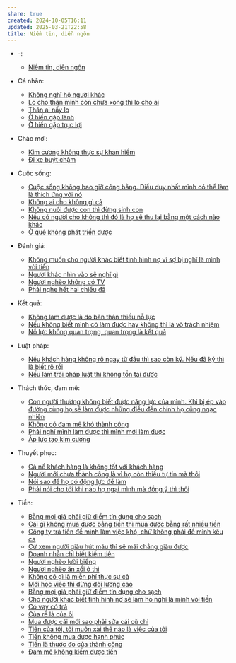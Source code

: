 ```yaml
---
share: true
created: 2024-10-05T16:11
updated: 2025-03-21T22:58
title: Niềm tin, diễn ngôn
---
```

- \-: 
    - [Niềm tin, diễn ngôn](index.md)

- Cá nhân: 
    - [Không nghĩ hộ người khác](./C%C3%A1%20nh%C3%A2n/Kh%C3%B4ng%20ngh%C4%A9%20h%E1%BB%99%20ng%C6%B0%E1%BB%9Di%20kh%C3%A1c.md)
    - [Lo cho thân mình còn chưa xong thì lo cho ai](./C%C3%A1%20nh%C3%A2n/Lo%20cho%20th%C3%A2n%20m%C3%ACnh%20c%C3%B2n%20ch%C6%B0a%20xong%20th%C3%AC%20lo%20cho%20ai.md)
    - [Thân ai nấy lo](./C%C3%A1%20nh%C3%A2n/Th%C3%A2n%20ai%20n%E1%BA%A5y%20lo.md)
    - [Ở hiền gặp lành](./C%C3%A1%20nh%C3%A2n/%E1%BB%9E%20hi%E1%BB%81n%20g%E1%BA%B7p%20l%C3%A0nh.md)
    - [Ở hiền gặp trục lợi](./C%C3%A1%20nh%C3%A2n/%E1%BB%9E%20hi%E1%BB%81n%20g%E1%BA%B7p%20tr%E1%BB%A5c%20l%E1%BB%A3i.md)

- Chào mời: 
    - [Kim cương không thực sự khan hiếm](./Ch%C3%A0o%20m%E1%BB%9Di/Kim%20c%C6%B0%C6%A1ng%20kh%C3%B4ng%20th%E1%BB%B1c%20s%E1%BB%B1%20khan%20hi%E1%BA%BFm.md)
    - [Đi xe buýt chậm](./Ch%C3%A0o%20m%E1%BB%9Di/%C4%90i%20xe%20bu%C3%BDt%20ch%E1%BA%ADm.md)

- Cuộc sống: 
    - [Cuộc sống không bao giờ công bằng. Điều duy nhất mình có thể làm là thích ứng với nó](./Cu%E1%BB%99c%20s%E1%BB%91ng/Cu%E1%BB%99c%20s%E1%BB%91ng%20kh%C3%B4ng%20bao%20gi%E1%BB%9D%20c%C3%B4ng%20b%E1%BA%B1ng.%20%C4%90i%E1%BB%81u%20duy%20nh%E1%BA%A5t%20m%C3%ACnh%20c%C3%B3%20th%E1%BB%83%20l%C3%A0m%20l%C3%A0%20th%C3%ADch%20%E1%BB%A9ng%20v%E1%BB%9Bi%20n%C3%B3.md)
    - [Không ai cho không gì cả](./Cu%E1%BB%99c%20s%E1%BB%91ng/Kh%C3%B4ng%20ai%20cho%20kh%C3%B4ng%20g%C3%AC%20c%E1%BA%A3.md)
    - [Không nuôi được con thì đừng sinh con](./Cu%E1%BB%99c%20s%E1%BB%91ng/Kh%C3%B4ng%20nu%C3%B4i%20%C4%91%C6%B0%E1%BB%A3c%20con%20th%C3%AC%20%C4%91%E1%BB%ABng%20sinh%20con.md)
    - [Nếu có người cho không thì đó là họ sẽ thu lại bằng một cách nào khác](./Cu%E1%BB%99c%20s%E1%BB%91ng/N%E1%BA%BFu%20c%C3%B3%20ng%C6%B0%E1%BB%9Di%20cho%20kh%C3%B4ng%20th%C3%AC%20%C4%91%C3%B3%20l%C3%A0%20h%E1%BB%8D%20s%E1%BA%BD%20thu%20l%E1%BA%A1i%20b%E1%BA%B1ng%20m%E1%BB%99t%20c%C3%A1ch%20n%C3%A0o%20kh%C3%A1c.md)
    - [Ở quê không phát triển được](./Cu%E1%BB%99c%20s%E1%BB%91ng/%E1%BB%9E%20qu%C3%AA%20kh%C3%B4ng%20ph%C3%A1t%20tri%E1%BB%83n%20%C4%91%C6%B0%E1%BB%A3c.md)

- Đánh giá: 
    - [Không muốn cho người khác biết tình hình nợ vì sợ bị nghĩ là mình vòi tiền](./%C4%90%C3%A1nh%20gi%C3%A1/Kh%C3%B4ng%20mu%E1%BB%91n%20cho%20ng%C6%B0%E1%BB%9Di%20kh%C3%A1c%20bi%E1%BA%BFt%20t%C3%ACnh%20h%C3%ACnh%20n%E1%BB%A3%20v%C3%AC%20s%E1%BB%A3%20b%E1%BB%8B%20ngh%C4%A9%20l%C3%A0%20m%C3%ACnh%20v%C3%B2i%20ti%E1%BB%81n.md)
    - [Người khác nhìn vào sẽ nghĩ gì](./%C4%90%C3%A1nh%20gi%C3%A1/Ng%C6%B0%E1%BB%9Di%20kh%C3%A1c%20nh%C3%ACn%20v%C3%A0o%20s%E1%BA%BD%20ngh%C4%A9%20g%C3%AC.md)
    - [Người nghèo không có TV](./%C4%90%C3%A1nh%20gi%C3%A1/Ng%C6%B0%E1%BB%9Di%20ngh%C3%A8o%20kh%C3%B4ng%20c%C3%B3%20TV.md)
    - [Phải nghe hết hai chiều đã](./%C4%90%C3%A1nh%20gi%C3%A1/Ph%E1%BA%A3i%20nghe%20h%E1%BA%BFt%20hai%20chi%E1%BB%81u%20%C4%91%C3%A3.md)

- Kết quả: 
    - [Không làm được là do bản thân thiếu nỗ lực](./K%E1%BA%BFt%20qu%E1%BA%A3/Kh%C3%B4ng%20l%C3%A0m%20%C4%91%C6%B0%E1%BB%A3c%20l%C3%A0%20do%20b%E1%BA%A3n%20th%C3%A2n%20thi%E1%BA%BFu%20n%E1%BB%97%20l%E1%BB%B1c.md)
    - [Nếu không biết mình có làm được hay không thì là vô trách nhiệm](./K%E1%BA%BFt%20qu%E1%BA%A3/N%E1%BA%BFu%20kh%C3%B4ng%20bi%E1%BA%BFt%20m%C3%ACnh%20c%C3%B3%20l%C3%A0m%20%C4%91%C6%B0%E1%BB%A3c%20hay%20kh%C3%B4ng%20th%C3%AC%20l%C3%A0%20v%C3%B4%20tr%C3%A1ch%20nhi%E1%BB%87m.md)
    - [Nỗ lực không quan trọng, quan trọng là kết quả](./K%E1%BA%BFt%20qu%E1%BA%A3/N%E1%BB%97%20l%E1%BB%B1c%20kh%C3%B4ng%20quan%20tr%E1%BB%8Dng,%20quan%20tr%E1%BB%8Dng%20l%C3%A0%20k%E1%BA%BFt%20qu%E1%BA%A3.md)

- Luật pháp: 
    - [Nếu khách hàng không rõ ngay từ đầu thì sao còn ký. Nếu đã ký thì là biết rõ rồi](./Lu%E1%BA%ADt%20ph%C3%A1p/N%E1%BA%BFu%20kh%C3%A1ch%20h%C3%A0ng%20kh%C3%B4ng%20r%C3%B5%20ngay%20t%E1%BB%AB%20%C4%91%E1%BA%A7u%20th%C3%AC%20sao%20c%C3%B2n%20k%C3%BD.%20N%E1%BA%BFu%20%C4%91%C3%A3%20k%C3%BD%20th%C3%AC%20l%C3%A0%20bi%E1%BA%BFt%20r%C3%B5%20r%E1%BB%93i.md)
    - [Nếu làm trái pháp luật thì không tồn tại được](./Lu%E1%BA%ADt%20ph%C3%A1p/N%E1%BA%BFu%20l%C3%A0m%20tr%C3%A1i%20ph%C3%A1p%20lu%E1%BA%ADt%20th%C3%AC%20kh%C3%B4ng%20t%E1%BB%93n%20t%E1%BA%A1i%20%C4%91%C6%B0%E1%BB%A3c.md)

- Thách thức, đam mê: 
    - [Con người thường không biết được năng lực của mình. Khi bị ép vào đường cùng họ sẽ làm được những điều đến chính họ cũng ngạc nhiên](./Th%C3%A1ch%20th%E1%BB%A9c,%20%C4%91am%20m%C3%AA/Con%20ng%C6%B0%E1%BB%9Di%20th%C6%B0%E1%BB%9Dng%20kh%C3%B4ng%20bi%E1%BA%BFt%20%C4%91%C6%B0%E1%BB%A3c%20n%C4%83ng%20l%E1%BB%B1c%20c%E1%BB%A7a%20m%C3%ACnh.%20Khi%20b%E1%BB%8B%20%C3%A9p%20v%C3%A0o%20%C4%91%C6%B0%E1%BB%9Dng%20c%C3%B9ng%20h%E1%BB%8D%20s%E1%BA%BD%20l%C3%A0m%20%C4%91%C6%B0%E1%BB%A3c%20nh%E1%BB%AFng%20%C4%91i%E1%BB%81u%20%C4%91%E1%BA%BFn%20ch%C3%ADnh%20h%E1%BB%8D%20c%C5%A9ng%20ng%E1%BA%A1c%20nhi%C3%AAn.md)
    - [Không có đam mê khó thành công](Kh%C3%B4ng%20c%C3%B3%20%C4%91am%20m%C3%AA%20kh%C3%B3%20th%C3%A0nh%20c%C3%B4ng.md)
    - [Phải nghĩ mình làm được thì mình mới làm được](./Th%C3%A1ch%20th%E1%BB%A9c,%20%C4%91am%20m%C3%AA/Ph%E1%BA%A3i%20ngh%C4%A9%20m%C3%ACnh%20l%C3%A0m%20%C4%91%C6%B0%E1%BB%A3c%20th%C3%AC%20m%C3%ACnh%20m%E1%BB%9Bi%20l%C3%A0m%20%C4%91%C6%B0%E1%BB%A3c.md)
    - [Áp lực tạo kim cương](./Th%C3%A1ch%20th%E1%BB%A9c,%20%C4%91am%20m%C3%AA/%C3%81p%20l%E1%BB%B1c%20t%E1%BA%A1o%20kim%20c%C6%B0%C6%A1ng.md)

- Thuyết phục: 
    - [Cả nể khách hàng là không tốt với khách hàng](./Thuy%E1%BA%BFt%20ph%E1%BB%A5c/C%E1%BA%A3%20n%E1%BB%83%20kh%C3%A1ch%20h%C3%A0ng%20l%C3%A0%20kh%C3%B4ng%20t%E1%BB%91t%20v%E1%BB%9Bi%20kh%C3%A1ch%20h%C3%A0ng.md)
    - [Người mới chưa thành công là vì họ còn thiếu tự tin mà thôi](./Thuy%E1%BA%BFt%20ph%E1%BB%A5c/Ng%C6%B0%E1%BB%9Di%20m%E1%BB%9Bi%20ch%C6%B0a%20th%C3%A0nh%20c%C3%B4ng%20l%C3%A0%20v%C3%AC%20h%E1%BB%8D%20c%C3%B2n%20thi%E1%BA%BFu%20t%E1%BB%B1%20tin%20m%C3%A0%20th%C3%B4i.md)
    - [Nói sao để họ có động lực để làm](./Thuy%E1%BA%BFt%20ph%E1%BB%A5c/N%C3%B3i%20sao%20%C4%91%E1%BB%83%20h%E1%BB%8D%20c%C3%B3%20%C4%91%E1%BB%99ng%20l%E1%BB%B1c%20%C4%91%E1%BB%83%20l%C3%A0m.md)
    - [Phải nói cho tới khi nào họ ngại mình mà đồng ý thì thôi](./Thuy%E1%BA%BFt%20ph%E1%BB%A5c/Ph%E1%BA%A3i%20n%C3%B3i%20cho%20t%E1%BB%9Bi%20khi%20n%C3%A0o%20h%E1%BB%8D%20ng%E1%BA%A1i%20m%C3%ACnh%20m%C3%A0%20%C4%91%E1%BB%93ng%20%C3%BD%20th%C3%AC%20th%C3%B4i.md)

- Tiền: 
    - [Bằng mọi giá phải giữ điểm tín dụng cho sạch](./Ti%E1%BB%81n/B%E1%BA%B1ng%20m%E1%BB%8Di%20gi%C3%A1%20ph%E1%BA%A3i%20gi%E1%BB%AF%20%C4%91i%E1%BB%83m%20t%C3%ADn%20d%E1%BB%A5ng%20cho%20s%E1%BA%A1ch.md)
    - [Cái gì không mua được bằng tiền thì mua được bằng rất nhiều tiền](./Ti%E1%BB%81n/C%C3%A1i%20g%C3%AC%20kh%C3%B4ng%20mua%20%C4%91%C6%B0%E1%BB%A3c%20b%E1%BA%B1ng%20ti%E1%BB%81n%20th%C3%AC%20mua%20%C4%91%C6%B0%E1%BB%A3c%20b%E1%BA%B1ng%20r%E1%BA%A5t%20nhi%E1%BB%81u%20ti%E1%BB%81n.md)
    - [Công ty trả tiền để mình làm việc khó, chứ không phải để mình kêu ca](./Ti%E1%BB%81n/C%C3%B4ng%20ty%20tr%E1%BA%A3%20ti%E1%BB%81n%20%C4%91%E1%BB%83%20m%C3%ACnh%20l%C3%A0m%20vi%E1%BB%87c%20kh%C3%B3,%20ch%E1%BB%A9%20kh%C3%B4ng%20ph%E1%BA%A3i%20%C4%91%E1%BB%83%20m%C3%ACnh%20k%C3%AAu%20ca.md)
    - [Cứ xem người giàu hút máu thì sẽ mãi chẳng giàu được](./Ti%E1%BB%81n/Gi%C3%A0u,%20ngh%C3%A8o/C%E1%BB%A9%20xem%20ng%C6%B0%E1%BB%9Di%20gi%C3%A0u%20h%C3%BAt%20m%C3%A1u%20th%C3%AC%20s%E1%BA%BD%20m%C3%A3i%20ch%E1%BA%B3ng%20gi%C3%A0u%20%C4%91%C6%B0%E1%BB%A3c.md)
    - [Doanh nhân chỉ biết kiếm tiền](Doanh%20nh%C3%A2n%20ch%E1%BB%89%20bi%E1%BA%BFt%20ki%E1%BA%BFm%20ti%E1%BB%81n.md)
    - [Người nghèo lười biếng](./Ti%E1%BB%81n/Gi%C3%A0u,%20ngh%C3%A8o/Ng%C6%B0%E1%BB%9Di%20ngh%C3%A8o%20l%C6%B0%E1%BB%9Di%20bi%E1%BA%BFng.md)
    - [Người nghèo ăn xổi ở thì](Ng%C6%B0%E1%BB%9Di%20ngh%C3%A8o%20%C4%83n%20x%E1%BB%95i%20%E1%BB%9F%20th%C3%AC.md)
    - [Không có gì là miễn phí thực sự cả](./Ti%E1%BB%81n/Kh%C3%B4ng%20c%C3%B3%20g%C3%AC%20l%C3%A0%20mi%E1%BB%85n%20ph%C3%AD%20th%E1%BB%B1c%20s%E1%BB%B1%20c%E1%BA%A3.md)
    - [Mới học việc thì đừng đòi lương cao](./Ti%E1%BB%81n/M%E1%BB%9Bi%20h%E1%BB%8Dc%20vi%E1%BB%87c%20th%C3%AC%20%C4%91%E1%BB%ABng%20%C4%91%C3%B2i%20l%C6%B0%C6%A1ng%20cao.md)
    - [Bằng mọi giá phải giữ điểm tín dụng cho sạch](./Ti%E1%BB%81n/N%E1%BB%A3/B%E1%BA%B1ng%20m%E1%BB%8Di%20gi%C3%A1%20ph%E1%BA%A3i%20gi%E1%BB%AF%20%C4%91i%E1%BB%83m%20t%C3%ADn%20d%E1%BB%A5ng%20cho%20s%E1%BA%A1ch.md)
    - [Cho người khác biết tình hình nợ sẽ làm họ nghĩ là mình vòi tiền](./Ti%E1%BB%81n/N%E1%BB%A3/Cho%20ng%C6%B0%E1%BB%9Di%20kh%C3%A1c%20bi%E1%BA%BFt%20t%C3%ACnh%20h%C3%ACnh%20n%E1%BB%A3%20s%E1%BA%BD%20l%C3%A0m%20h%E1%BB%8D%20ngh%C4%A9%20l%C3%A0%20m%C3%ACnh%20v%C3%B2i%20ti%E1%BB%81n.md)
    - [Có vay có trả](./Ti%E1%BB%81n/N%E1%BB%A3/C%C3%B3%20vay%20c%C3%B3%20tr%E1%BA%A3.md)
    - [Của rẻ là của ôi](./Ti%E1%BB%81n/S%E1%BA%A3n%20ph%E1%BA%A9m/C%E1%BB%A7a%20r%E1%BA%BB%20l%C3%A0%20c%E1%BB%A7a%20%C3%B4i.md)
    - [Mua được cái mới sao phải sửa cái cũ chi](./Ti%E1%BB%81n/S%E1%BA%A3n%20ph%E1%BA%A9m/Mua%20%C4%91%C6%B0%E1%BB%A3c%20c%C3%A1i%20m%E1%BB%9Bi%20sao%20ph%E1%BA%A3i%20s%E1%BB%ADa%20c%C3%A1i%20c%C5%A9%20chi.md)
    - [Tiền của tôi, tôi muốn xài thế nào là việc của tôi](Ti%E1%BB%81n%20c%E1%BB%A7a%20t%C3%B4i,%20t%C3%B4i%20mu%E1%BB%91n%20x%C3%A0i%20th%E1%BA%BF%20n%C3%A0o%20l%C3%A0%20vi%E1%BB%87c%20c%E1%BB%A7a%20t%C3%B4i.md)
    - [Tiền không mua được hạnh phúc](./Ti%E1%BB%81n/Ti%E1%BB%81n%20kh%C3%B4ng%20mua%20%C4%91%C6%B0%E1%BB%A3c%20h%E1%BA%A1nh%20ph%C3%BAc.md)
    - [Tiền là thước đo của thành công](./Ti%E1%BB%81n/Ti%E1%BB%81n%20l%C3%A0%20th%C6%B0%E1%BB%9Bc%20%C4%91o%20c%E1%BB%A7a%20th%C3%A0nh%20c%C3%B4ng.md)
    - [Đam mê không kiếm được tiền](%C4%90am%20m%C3%AA%20kh%C3%B4ng%20ki%E1%BA%BFm%20%C4%91%C6%B0%E1%BB%A3c%20ti%E1%BB%81n.md)


